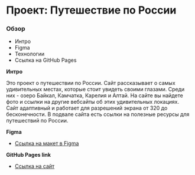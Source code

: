 # Проект: Путешествие по России

### Обзор

- Интро
- Figma
- Технологии
- Ссылка на GitHub Pages

**Интро**

Это проект о путешествии по России. Сайт рассказывает о самых удивительных местах, которые стоит увидеть своими глазами. Среди них - озеро Байкал, Камчатка, Карелия и Алтай. На сайте вы найдете фото и ссылки на другие вебсайты об этих удивительных локациях. Сайт адаптивный и работает для разрешений экрана от 320 до бесконечности. В подвале сайта есть ссылки на полезные ресурсы для путешествий по России.

**Figma**

- [Ссылка на макет в Figma](https://www.figma.com/file/5S2WSbEFL6awjVWJ0NWL8Q/Sprint-3_-Russia-_-desktop-mobile?node-id=28503%3A0)

**GitHub Pages link**

- [Ссылка на сайт](https://katrinabirkk.github.io/Travel-website/)
